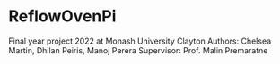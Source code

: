 # ReflowOvenPi

Final year project 2022 at Monash University Clayton
Authors: Chelsea Martin, Dhilan Peiris, Manoj Perera
Supervisor: Prof. Malin Premaratne
